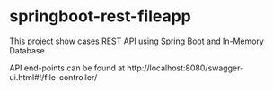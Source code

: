 # springboot-rest-fileapp

This project show cases REST API using Spring Boot and In-Memory Database

API end-points can be found at
http://localhost:8080/swagger-ui.html#!/file-controller/
